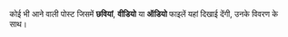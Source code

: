 कोई भी आने वाली पोस्ट जिसमें **छवियां**, **वीडियो** या **ऑडियो** फाइलें यहां दिखाई देंगी, उनके विवरण के साथ।
